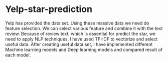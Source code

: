 # Yelp-star-prediction
Yelp has provided the data set. Using these massive data we need do feature selection. We can select various feature and combine it with the text review. Because of review text, which is essential for predict the star, we need to apply NLP techniques. I have used TF-IDF to vectorize and select useful data. After creating useful data set, I have implemented different Machine learning models and Deep learning models and compared result of each model.

